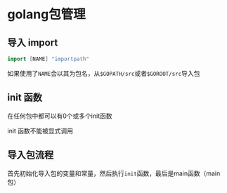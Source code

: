 # golang包管理

## 导入 import

```go
import [NAME] "importpath"
```

如果使用了`NAME`会以其为包名，从`$GOPATH/src`或者`$GOROOT/src`导入包

## init 函数

在任何包中都可以有0个或多个init函数

init 函数不能被显式调用

## 导入包流程

首先初始化导入包的变量和常量，然后执行`init`函数，最后是main函数（main包）